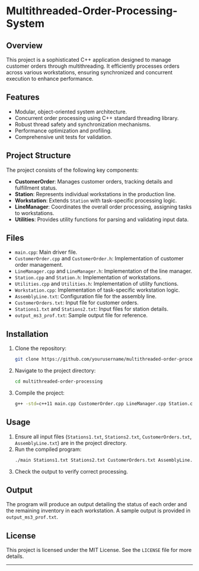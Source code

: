 # Multithreaded-Order-Processing-System

## Overview
This project is a sophisticated C++ application designed to manage customer orders through multithreading. It efficiently processes orders across various workstations, ensuring synchronized and concurrent execution to enhance performance.

## Features
- Modular, object-oriented system architecture.
- Concurrent order processing using C++ standard threading library.
- Robust thread safety and synchronization mechanisms.
- Performance optimization and profiling.
- Comprehensive unit tests for validation.

## Project Structure
The project consists of the following key components:

- **CustomerOrder**: Manages customer orders, tracking details and fulfillment status.
- **Station**: Represents individual workstations in the production line.
- **Workstation**: Extends `Station` with task-specific processing logic.
- **LineManager**: Coordinates the overall order processing, assigning tasks to workstations.
- **Utilities**: Provides utility functions for parsing and validating input data.

## Files
- `main.cpp`: Main driver file.
- `CustomerOrder.cpp` and `CustomerOrder.h`: Implementation of customer order management.
- `LineManager.cpp` and `LineManager.h`: Implementation of the line manager.
- `Station.cpp` and `Station.h`: Implementation of workstations.
- `Utilities.cpp` and `Utilities.h`: Implementation of utility functions.
- `Workstation.cpp`: Implementation of task-specific workstation logic.
- `AssemblyLine.txt`: Configuration file for the assembly line.
- `CustomerOrders.txt`: Input file for customer orders.
- `Stations1.txt` and `Stations2.txt`: Input files for station details.
- `output_ms3_prof.txt`: Sample output file for reference.

## Installation
1. Clone the repository:
   ```bash
   git clone https://github.com/yourusername/multithreaded-order-processing.git
   ```
2. Navigate to the project directory:
   ```bash
   cd multithreaded-order-processing
   ```
3. Compile the project:
   ```bash
   g++ -std=c++11 main.cpp CustomerOrder.cpp LineManager.cpp Station.cpp Utilities.cpp Workstation.cpp -o main -lpthread
   ```

## Usage
1. Ensure all input files (`Stations1.txt`, `Stations2.txt`, `CustomerOrders.txt`, `AssemblyLine.txt`) are in the project directory.
2. Run the compiled program:
   ```bash
   ./main Stations1.txt Stations2.txt CustomerOrders.txt AssemblyLine.txt
   ```
3. Check the output to verify correct processing.

## Output
The program will produce an output detailing the status of each order and the remaining inventory in each workstation. A sample output is provided in `output_ms3_prof.txt`.

## License
This project is licensed under the MIT License. See the `LICENSE` file for more details.

---
